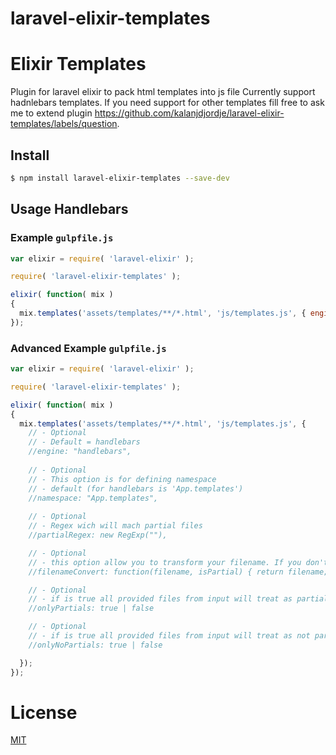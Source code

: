 # laravel-elixir-templates
# Elixir Templates

Plugin for laravel elixir to pack html templates into js file
Currently support hadnlebars templates. If you need support for other templates  fill free to ask me to extend plugin https://github.com/kalanjdjordje/laravel-elixir-templates/labels/question. 
## Install

```bash
$ npm install laravel-elixir-templates --save-dev
```

## Usage Handlebars

### Example `gulpfile.js`

```js
var elixir = require( 'laravel-elixir' );

require( 'laravel-elixir-templates' );

elixir( function( mix )
{
  mix.templates('assets/templates/**/*.html', 'js/templates.js', { engine: "handlebars" });
});
```
### Advanced Example `gulpfile.js`
```js
var elixir = require( 'laravel-elixir' );

require( 'laravel-elixir-templates' );

elixir( function( mix )
{
  mix.templates('assets/templates/**/*.html', 'js/templates.js', { 
    // - Optional
    // - Default = handlebars
    //engine: "handlebars",
    
    // - Optional
    // - This option is for defining namespace
    // - default (for handlebars is 'App.templates')
    //namespace: "App.templates",
    
    // - Optional
    // - Regex wich will mach partial files
    //partialRegex: new RegExp(""),

    // - Optional
    // - this option allow you to transform your filename. If you don't like to your template name be same as filename
    //filenameConvert: function(filename, isPartial) { return filename;};

    // - Optional
    // - if is true all provided files from input will treat as partial. In that case partialRegex will be ignored
    //onlyPartials: true | false

    // - Optional
    // - if is true all provided files from input will treat as not partial. In that case partialRegex will be ignored
    //onlyNoPartials: true | false

  });
});

```



# License

[MIT](/LICENSE)